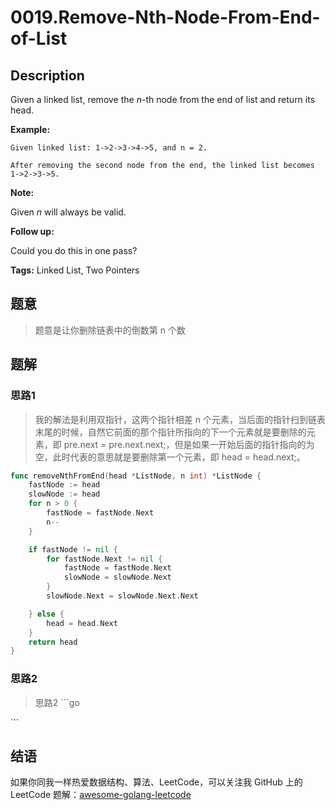 # 0019.Remove-Nth-Node-From-End-of-List

## Description

Given a linked list, remove the _n_-th node from the end of list and return its head.

**Example:**

```text
Given linked list: 1->2->3->4->5, and n = 2.

After removing the second node from the end, the linked list becomes 1->2->3->5.
```

**Note:**

Given _n_ will always be valid.

**Follow up:**

Could you do this in one pass?

**Tags:** Linked List, Two Pointers

## 题意

> 题意是让你删除链表中的倒数第 n 个数

## 题解

### 思路1

> 我的解法是利用双指针，这两个指针相差 n 个元素，当后面的指针扫到链表末尾的时候，自然它前面的那个指针所指向的下一个元素就是要删除的元素，即 pre.next = pre.next.next;，但是如果一开始后面的指针指向的为空，此时代表的意思就是要删除第一个元素，即 head = head.next;。

```go
func removeNthFromEnd(head *ListNode, n int) *ListNode {
    fastNode := head
    slowNode := head
    for n > 0 {
        fastNode = fastNode.Next
        n--
    }

    if fastNode != nil {
        for fastNode.Next != nil {
            fastNode = fastNode.Next
            slowNode = slowNode.Next
        }
        slowNode.Next = slowNode.Next.Next

    } else {
        head = head.Next
    }
    return head
}
```

### 思路2

> 思路2 \`\`\`go

\`\`\`

## 结语

如果你同我一样热爱数据结构、算法、LeetCode，可以关注我 GitHub 上的 LeetCode 题解：[awesome-golang-leetcode](https://github.com/kylesliu/awesome-golang-algorithm)

